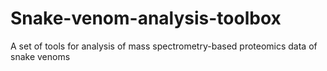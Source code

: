 # Snake-venom-analysis-toolbox
A set of tools for analysis of mass spectrometry-based proteomics data of snake venoms
